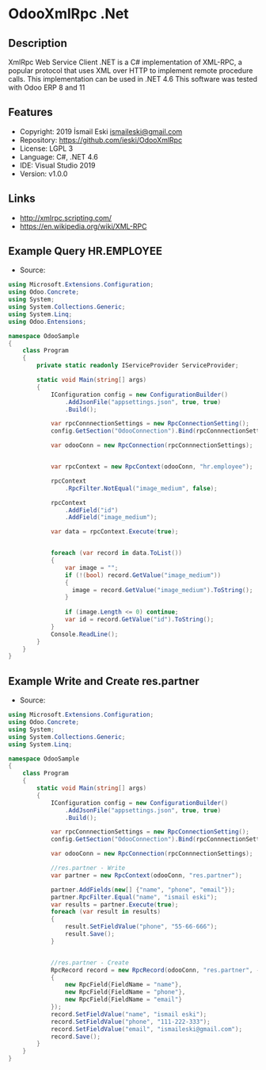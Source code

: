 OdooXmlRpc .Net
================

Description
-----------
XmlRpc Web Service Client .NET is a C# implementation of XML-RPC, a popular protocol that uses XML over HTTP to implement remote procedure calls. This implementation can be used in .NET 4.6 This software was tested with Odoo ERP 8 and 11

Features
--------
- Copyright: 2019 İsmail Eski ismaileski@gmail.com
- Repository: https://github.com/ieski/OdooXmlRpc
- License: LGPL 3
- Language: C#, .NET 4.6
- IDE: Visual Studio 2019
- Version: v1.0.0

Links
-----
- http://xmlrpc.scripting.com/
- https://en.wikipedia.org/wiki/XML-RPC

Example Query HR.EMPLOYEE
-------------------------
- Source:

```cs
using Microsoft.Extensions.Configuration;
using Odoo.Concrete;
using System;
using System.Collections.Generic;
using System.Linq;
using Odoo.Entensions;

namespace OdooSample
{
    class Program
    {
        private static readonly IServiceProvider ServiceProvider;

        static void Main(string[] args)
        {
            IConfiguration config = new ConfigurationBuilder()
                .AddJsonFile("appsettings.json", true, true)
                .Build();

            var rpcConnnectionSettings = new RpcConnectionSetting();
            config.GetSection("OdooConnection").Bind(rpcConnnectionSettings);

            var odooConn = new RpcConnection(rpcConnnectionSettings);


            var rpcContext = new RpcContext(odooConn, "hr.employee");

            rpcContext
                .RpcFilter.NotEqual("image_medium", false);

            rpcContext
                .AddField("id")
                .AddField("image_medium");              

            var data = rpcContext.Execute(true);


            foreach (var record in data.ToList())
            {                
                var image = "";
                if (!(bool) record.GetValue("image_medium"))
                {
                  image = record.GetValue("image_medium").ToString();
                }
                
                if (image.Length <= 0) continue;
                var id = record.GetValue("id").ToString();
            }
            Console.ReadLine();
        }
    }
}
```


Example Write and Create res.partner
-------------------------
- Source:

```cs
using Microsoft.Extensions.Configuration;
using Odoo.Concrete;
using System;
using System.Collections.Generic;
using System.Linq;

namespace OdooSample
{
    class Program
    {
        static void Main(string[] args)
        {
            IConfiguration config = new ConfigurationBuilder()
                .AddJsonFile("appsettings.json", true, true)
                .Build();

            var rpcConnnectionSettings = new RpcConnectionSetting();
            config.GetSection("OdooConnection").Bind(rpcConnnectionSettings);

            var odooConn = new RpcConnection(rpcConnnectionSettings);

            //res.partner - Write
            var partner = new RpcContext(odooConn, "res.partner");

            partner.AddFields(new[] {"name", "phone", "email"});
            partner.RpcFilter.Equal("name", "ismail eski");
            var results = partner.Execute(true);
            foreach (var result in results)
            {
                result.SetFieldValue("phone", "55-66-666");
                result.Save();
            }


            //res.partner - Create
            RpcRecord record = new RpcRecord(odooConn, "res.partner", -1, new List<RpcField>
            {
                new RpcField{FieldName = "name"},
                new RpcField{FieldName = "phone"},
                new RpcField{FieldName = "email"}
            });
            record.SetFieldValue("name", "ismail eski");
            record.SetFieldValue("phone", "111-222-333");
            record.SetFieldValue("email", "ismaileski@gmail.com");
            record.Save();
        }
    }
}
```

